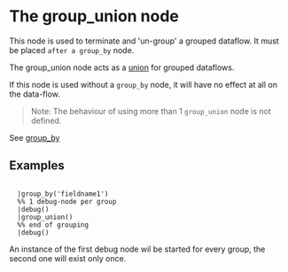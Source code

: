 The group_union node
=====================

This node is used to terminate and 'un-group' a grouped dataflow. It must be placed `after a group_by` node.

The group_union node acts as a [union](union.md) for grouped dataflows.

If this node is used without a `group_by` node, it will have no effect at all on the data-flow.

> Note: The behaviour of using more than 1 `group_union` node is not defined.

See [group_by](group_by.md) 


Examples
-------

```dfs   

  |group_by('fieldname1')
  %% 1 debug-node per group 
  |debug()
  |group_union()
  %% end of grouping
  |debug()

```
An instance of the first debug node wil be started for every group, the second one will exist only once.
